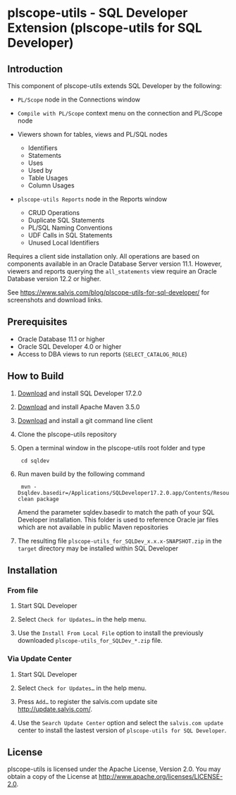 # plscope-utils - SQL Developer Extension (plscope-utils for SQL Developer)

## Introduction
This component of plscope-utils extends SQL Developer by the following:

- ```PL/Scope``` node in the Connections window

- ```Compile with PL/Scope``` context menu on the connection and PL/Scope node

- Viewers shown for tables, views and PL/SQL nodes
  - Identifiers
  - Statements
  - Uses
  - Used by
  - Table Usages
  - Column Usages

- ```plscope-utils Reports``` node in the Reports window
  - CRUD Operations
  - Duplicate SQL Statements
  - PL/SQL Naming Conventions
  - UDF Calls in SQL Statements
  - Unused Local Identifiers

Requires a client side installation only. All operations are based on components available in an Oracle Database Server version 11.1. However, viewers and reports querying the ```all_statements``` view require an Oracle Database version 12.2 or higher.

See https://www.salvis.com/blog/plscope-utils-for-sql-developer/ for screenshots and download links.

## Prerequisites

* Oracle Database 11.1 or higher
* Oracle SQL Developer 4.0 or higher
* Access to DBA views to run reports (```SELECT_CATALOG_ROLE```)

## How to Build

1. [Download](http://www.oracle.com/technetwork/developer-tools/sql-developer/downloads/index.html) and install SQL Developer 17.2.0
2. [Download](https://maven.apache.org/download.cgi) and install Apache Maven 3.5.0
3. [Download](https://git-scm.com/downloads) and install a git command line client
4. Clone the plscope-utils repository
5. Open a terminal window in the plscope-utils root folder and type

		cd sqldev

6. Run maven build by the following command

		mvn -Dsqldev.basedir=/Applications/SQLDeveloper17.2.0.app/Contents/Resources/sqldeveloper clean package

	Amend the parameter sqldev.basedir to match the path of your SQL Developer installation. This folder is used to reference Oracle jar files which are not available in public Maven repositories
7. The resulting file ```plscope-utils_for_SQLDev_x.x.x-SNAPSHOT.zip``` in the ```target``` directory may be installed within SQL Developer

## Installation

### From file

1. Start SQL Developer

2. Select ```Check for Updates…``` in the help menu.

3. Use the ```Install From Local File``` option to install the previously downloaded ```plscope-utils_for_SQLDev_*.zip``` file.

### Via Update Center

1. Start SQL Developer

2. Select ```Check for Updates…``` in the help menu.

3. Press ```Add…``` to register the salvis.com update site http://update.salvis.com/.

4. Use the ```Search Update Center``` option and select the ```salvis.com update``` center to install the lastest version of ```plscope-utils for SQL Developer```.

## License

plscope-utils is licensed under the Apache License, Version 2.0. You may obtain a copy of the License at <http://www.apache.org/licenses/LICENSE-2.0>.

